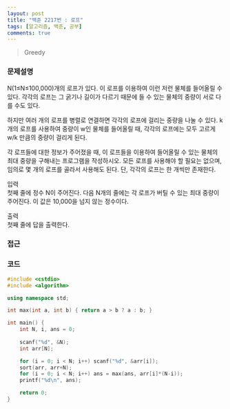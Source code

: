 ```yaml
---
layout: post
title: "백준 2217번 : 로프"
tags: [알고리즘, 백준, 공부]
comments: true
---
```


> Greedy  

### 문제설명  
N(1≤N≤100,000)개의 로프가 있다. 이 로프를 이용하여 이런 저런 물체를 들어올릴 수 있다. 각각의 로프는 그 굵기나 길이가 다르기 때문에 들 수 있는 물체의 중량이 서로 다를 수도 있다.  

하지만 여러 개의 로프를 병렬로 연결하면 각각의 로프에 걸리는 중량을 나눌 수 있다. k개의 로프를 사용하여 중량이 w인 물체를 들어올릴 때, 각각의 로프에는 모두 고르게 w/k 만큼의 중량이 걸리게 된다.  

각 로프들에 대한 정보가 주어졌을 때, 이 로프들을 이용하여 들어올릴 수 있는 물체의 최대 중량을 구해내는 프로그램을 작성하시오. 모든 로프를 사용해야 할 필요는 없으며, 임의로 몇 개의 로프를 골라서 사용해도 된다. 단, 각각의 로프는 한 개씩만 존재한다.  

입력  
첫째 줄에 정수 N이 주어진다. 다음 N개의 줄에는 각 로프가 버틸 수 있는 최대 중량이 주어진다. 이 값은 10,000을 넘지 않는 정수이다.  

출력  
첫째 줄에 답을 출력한다.  

### 접근  


### 코드  
~~~c++
#include <cstdio>
#include <algorithm>

using namespace std;

int max(int a, int b) { return a > b ? a : b; }

int main() {
    int N, i, ans = 0;
    
    scanf("%d", &N);
    int arr[N];

    for (i = 0; i < N; i++) scanf("%d", &arr[i]);
    sort(arr, arr+N);
    for (i = 0; i < N; i++) ans = max(ans, arr[i]*(N-i));
    printf("%d\n", ans);

    return 0;
}
~~~